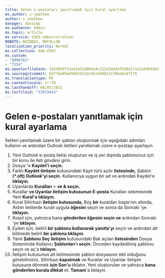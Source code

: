 ```yaml
---
title: Gelen e-postaları yanıtlamak için kural ayarlama
ms.author: v-jmathew
author: v-jmathew
manager: dansimp
ms.audience: Admin
ms.topic: article
ms.service: o365-administration
ROBOTS: NOINDEX, NOFOLLOW
localization_priority: Normal
ms.collection: Adm_O365
ms.custom:
- "9000761"
- "7254"
ms.openlocfilehash: 3164959f33a42e518002e4c222a344d4f638d17a32a4959db2f903ce5cb14d81
ms.sourcegitcommit: b5f7da89a650d2915dc652449623c78be6247175
ms.translationtype: MT
ms.contentlocale: tr-TR
ms.lasthandoff: 08/05/2021
ms.locfileid: "53915643"
---
```

# <a name="set-up-rules-to-reply-to-incoming-emails"></a>Gelen e-postaları yanıtlamak için kural ayarlama

İletileri yanıtlamak üzere bir şablon oluşturmak için aşağıdaki adımları kullanın ve ardından Outlook iletileri yanıtlamak üzere e-postayı ayarlayın.

1. Yeni Outlook e-posta iletisi oluşturun ve iş yer dışında şablonunuz için bir konu ile ileti gövdesi girin.
2. Dosya **'> Kaydet'i seçin.**
3. Farklı **Kaydet iletişim** kutusundaki Kayıt türü açılır **listesinde,** Şablon **(*.oft) Outlook'yi seçin.** Kullanıcıya uygun bir ad ve ardından Kaydet'e **tıklayın.**
4. Uyarılarda **Kuralları**  >  **ve & seçin.**
5. Kurallar **ve Uyarılar iletişim kutusunun** **E-posta** Kuralları sekmesinde Yeni **Kural'a tıklayın.**
6. Kural Sihirbazı **iletişim kutusunda,** Boş **bir** kuraldan başla'nın altında, Aldım iletilerde kuralı uygula **öğesini** seçin ve sonra da Sonraki 'ye **tıklayın.**
7. Koşul için, yalnızca bana **gönderilen öğesini seçin ve** ardından Sonraki 'ye **tıklayın.**
8. Eylem için, belirli **bir şablonu kullanarak yanıtla'yı** seçin ve ardından alt bölmede belirli **bir şablona tıklayın.**
9. Yanıt **Şablonu Seç iletişim** kutusundaki Bak açılan **listesinden** Dosya Sisteminde Kullanıcı **Şablonları'ı seçin.** Önceden kaydedilmiş şablonu seçin ve aç'a **tıklayın.**
10. İletişim kutusunun alt bölmesinde şablon dosyasının ekli olduğunu görebilirsiniz. Sihirbazı **kapatmak** ve Kurallar ve Uyarılar iletişim kutusuna dönmek **için Son'u** tıklatın. Yeni oluşturulan ve yalnızca **bana gönderilen kurala dikkat** et. **Tamam**'a tıklayın.

